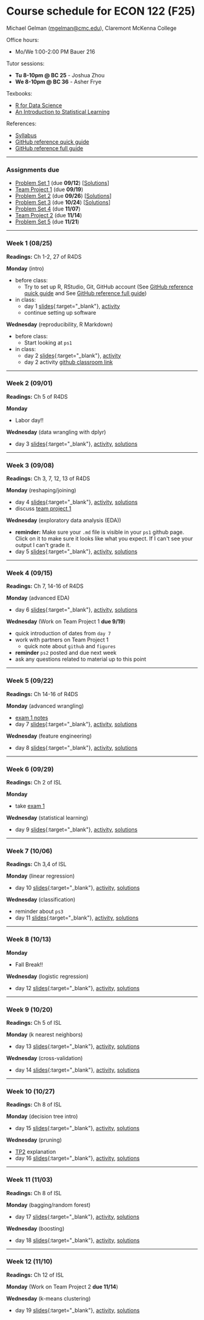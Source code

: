 Course schedule for ECON 122 (F25)
================

Michael Gelman (<mgelman@cmc.edu>), Claremont McKenna College

Office hours:

- Mo/We 1:00-2:00 PM Bauer 216

Tutor sessions:

- **Tu 8-10pm @ BC 25** - Joshua Zhou
- **We 8-10pm @ BC 36** - Asher Frye 

Texbooks:

- [R for Data Science](http://r4ds.had.co.nz/)
- [An Introduction to Statistical Learning](https://hastie.su.domains/ISLR2/ISLRv2_corrected_June_2023.pdf.download.html)

References:

-   [Syllabus](ECON122_F2025_DataScience_StatisticalLearning.pdf)
-   [GitHub reference quick guide](https://github.com/econ122-f25/github-classroom-for-students)
-   [GitHub reference full guide ](https://happygitwithr.com/index.html)

------------------------------------------------------------------------
### Assignments due

- [Problem Set 1](https://classroom.github.com/a/J4eNmuB-) (due **09/12**) [[Solutions](ps/ps1_sol.html)]
- [Team Project 1](https://classroom.github.com/a/4_Pc2W__) (due **09/19**)
- [Problem Set 2](https://classroom.github.com/a/GRFxBibn) (due **09/26**) [[Solutions](ps/ps2_sol.html)]
- [Problem Set 3](https://classroom.github.com/a/hggzh6-a) (due **10/24**) [[Solutions](ps/ps3_sol.html)]
- [Problem Set 4](https://classroom.github.com/a/IoRETG7H) (due **11/07**)
- [Team Project 2](https://classroom.github.com/a/RT9EUgiQ) (due **11/14**)
- [Problem Set 5]() (due **11/21**)

------------------------------------------------------------------------

### Week 1 (08/25)

**Readings:** Ch 1-2, 27 of R4DS

**Monday** (intro) 
-   before class:
    - Try to set up R, RStudio, Git, GitHub account (See [GitHub reference quick guide](https://github.com/econ122-f25/github-classroom-for-students) and See [GitHub reference full guide](https://happygitwithr.com/index.html))
-   in class: 
    -   day 1 [slides](slides/day1.html){:target="_blank"}, [activity](activity/day1_activity.Rmd) 
    -   continue setting up software

**Wednesday** (reproducibility, R Markdown)
-   before class:
    -   Start looking at `ps1`
-   in class: 
    -   day 2 [slides](slides/day2.html){:target="_blank"}, [activity](activity/day2_activity.Rmd) 
    -   day 2 activity [github classroom link](https://classroom.github.com/a/GWld0A2q)
    
------------------------------------------------------------------------
### Week 2 (09/01)

**Readings:**  Ch 5 of R4DS

**Monday** 
  - Labor day!!

**Wednesday** (data wrangling with dplyr)
  -   day 3 [slides](slides/day3.html){:target="_blank"}, [activity](activity/day3_activity.Rmd), [solutions](activity/sol/day3_activity_sol.md)
  
------------------------------------------------------------------------
### Week 3 (09/08)

**Readings:**  Ch 3, 7, 12, 13 of R4DS

**Monday** (reshaping/joining)
  -   day 4 [slides](slides/day4.html){:target="_blank"}, [activity](activity/day4_activity.Rmd), [solutions](activity/sol/day4_activity_sol.md)
  -   discuss [team project 1](https://github.com/econ122/tp1)

**Wednesday** (exploratory data analysis (EDA))
  -   **reminder:** Make sure your `.md` file is visible in your `ps1` github page. Click on it to make sure it looks like what you expect. If I can't see your output I can't grade it.
  -   day 5 [slides](slides/day5.html){:target="_blank"}, [activity](activity/day5_activity.Rmd), [solutions](activity/sol/day5_activity_sol.html)

------------------------------------------------------------------------
### Week 4 (09/15)

**Readings:**  Ch 7, 14-16 of R4DS

**Monday** (advanced EDA)
  -   day 6 [slides](slides/day6.html){:target="_blank"}, [activity](activity/day6_activity.Rmd), [solutions](activity/sol/day6_activity_sol.html)
    
**Wednesday** (Work on Team Project 1 **due 9/19**)
  -   quick introduction of dates from `day 7`
  -   work with partners on Team Project 1
      - quick note about `github` and `figures`
  -   **reminder** `ps2` posted and due next week
  -   ask any questions related to material up to this point

------------------------------------------------------------------------
### Week 5 (09/22)

**Readings:**  Ch 14-16 of R4DS

**Monday** (advanced wrangling)
  -  [exam 1 notes](exam1_notes.md)
  -   day 7 [slides](slides/day7.html){:target="_blank"}, [activity](activity/day7_activity.Rmd), [solutions](activity/sol/day7_activity_sol.html)

**Wednesday** (feature engineering)
  -   day 8 [slides](slides/day8.html){:target="_blank"}, [activity](activity/day8_activity.Rmd), [solutions](activity/sol/day8_activity_sol.html)

------------------------------------------------------------------------
### Week 6 (09/29)

**Readings:**  Ch 2 of ISL

**Monday** 
  -   take [exam 1](MT1_summary.md)

**Wednesday** (statistical learning)
  -   day 9 [slides](slides/day9.html){:target="_blank"}, [activity](activity/day9_activity.Rmd), [solutions](activity/sol/day9_activity_sol.html)

------------------------------------------------------------------------
### Week 7 (10/06)

**Readings:**  Ch 3,4 of ISL

**Monday** (linear regression)
  -   day 10 [slides](slides/day10.html){:target="_blank"}, [activity](activity/day10_activity.Rmd), [solutions](activity/sol/day10_activity_sol.html)

**Wednesday** (classification)
  -  reminder about `ps3`
  -   day 11 [slides](slides/day11.html){:target="_blank"}, [activity](activity/day11_activity.Rmd), [solutions](activity/sol/day11_activity_sol.html)
    
------------------------------------------------------------------------
### Week 8 (10/13)

**Monday**
  - Fall Break!!
  
**Wednesday** (logistic regression)
  -   day 12 [slides](slides/day12.html){:target="_blank"}, [activity](activity/day12_activity.Rmd), [solutions](activity/sol/day12_activity_sol.html)

------------------------------------------------------------------------
### Week 9 (10/20)

**Readings:**  Ch 5 of ISL

**Monday** (k nearest neighbors)
  -   day 13 [slides](slides/day13.html){:target="_blank"}, [activity](activity/day13_activity.Rmd), [solutions](activity/sol/day13_activity_sol.html)
  
**Wednesday** (cross-validation)
  -   day 14 [slides](slides/day14.html){:target="_blank"}, [activity](activity/day14_activity.Rmd), [solutions](activity/sol/day14_activity_sol.html)

------------------------------------------------------------------------
### Week 10 (10/27)

**Readings:**  Ch 8 of ISL

**Monday** (decision tree intro)
  -   day 15 [slides](slides/day15.html){:target="_blank"}, [activity](activity/day15_activity.Rmd), [solutions](activity/sol/day15_activity_sol.html)
  
**Wednesday** (pruning)
  -   [TP2](https://github.com/econ122/tp2) explanation
  -   day 16 [slides](slides/day16.html){:target="_blank"}, [activity](activity/day16_activity.Rmd), [solutions](activity/sol/day16_activity_sol.html)

------------------------------------------------------------------------
### Week 11 (11/03)

**Readings:**  Ch 8 of ISL

**Monday** (bagging/random forest)
  -   day 17 [slides](slides/day17.html){:target="_blank"}, [activity](activity/day17_activity.Rmd), [solutions](activity/sol/day17_activity_sol.html)
  
**Wednesday** (boosting)
  -   day 18 [slides](slides/day18.html){:target="_blank"}, [activity](activity/day18_activity.Rmd), [solutions](activity/sol/day18_activity_sol.html)

------------------------------------------------------------------------
### Week 12 (11/10)

**Readings:**  Ch 12 of ISL

**Monday** (Work on Team Project 2 **due 11/14**)

**Wednesday** (k-means clustering)
  -   day 19 [slides](slides/day19.html){:target="_blank"}, [activity](activity/day19_activity.Rmd), [solutions](activity/sol/day19_activity_sol.html)
